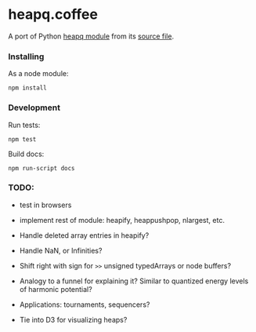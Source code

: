 heapq.coffee
============

A port of Python [heapq module](http://docs.python.org/library/heapq.html)
from its [source file](http://hg.python.org/cpython/file/2.7/Lib/heapq.py).

### Installing

As a node module:

`npm install `

### Development

Run tests:

`npm test`

Build docs:

`npm run-script docs`

### TODO:

* test in browsers
* implement rest of module: heapify, heappushpop, nlargest, etc.

* Handle deleted array entries in heapify?
* Handle NaN, or Infinities?
* Shift right with sign for `>>` unsigned typedArrays or node buffers?

* Analogy to a funnel for explaining it? Similar to quantized energy levels of harmonic potential?
* Applications: tournaments, sequencers?
* Tie into D3 for visualizing heaps?
